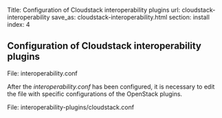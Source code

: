 Title: Configuration of Cloudstack interoperability plugins
url: cloudstack-interoperability
save_as: cloudstack-interoperability.html
section: install
index: 4

## Configuration of Cloudstack interoperability plugins

File: interoperability.conf

After the *interoperability.conf* has been configured, it is necessary to edit the file with specific 
configurations of the OpenStack plugins. 

File: interoperability-plugins/cloudstack.conf
